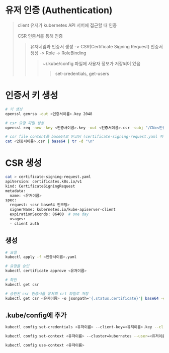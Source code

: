# 유저 인증 (Authentication)

> client 유저가 kubernetes API 서버에 접근할 때 인증
>
> CSR 인증서를 통해 인증
>
> > 유저네임과 인증서 생성 -> CSR(Certificate Signing Request) 인증서 생성 -> Role -> RoleBinding
> >
> > > ~/.kube/config 파일에 사용자 정보가 저장되어 있음
> > >
> > > > set-credentials, get-users

# 인증서 키 생성

```sh
# 키 생성
openssl genrsa -out <인증서이름>.key 2048

# csr 요청 파일 생성
openssl req -new -key <인증서이름>.key -out <인증서이름>.csr -subj "/CN=<인증서이름>"

# csr file content를 base64로 인코딩 (certificate-signing-request.yaml 파일의 request에 붙여넣기)
cat <인증서이름>.csr | base64 | tr -d "\n"
```

# CSR 생성

```sh
cat > certificate-signing-request.yaml
apiVersion: certificates.k8s.io/v1
kind: CertificateSigningRequest
metadata:
  name: <유저이름>
spec:
  request: <csr base64 인코딩>
  signerName: kubernetes.io/kube-apiserver-client
  expirationSeconds: 86400  # one day
  usages:
  - client auth

```

## 생성

```sh
# 요청
kubectl apply -f <인증서이름>.yaml

# 요청을 승인
kubectl certificate approve <유저이름>

# 확인
kubectl get csr

# 승인된 csr 인증서를 유저의 crt 파일로 저장
kubectl get csr <유저이름> -o jsonpath='{.status.certificate}'| base64 -d > <유저이름>.crt
```

## .kube/config에 추가

```sh
kubectl config set-credentials <유저이름> --client-key=<유저이름>.key --client-certificate=<유저이름>.crt --embed-certs=true

kubectl config set-context <유저이름> --cluster=kubernetes --user=<유저이름>

kubectl config use-context <유저이름>
```
